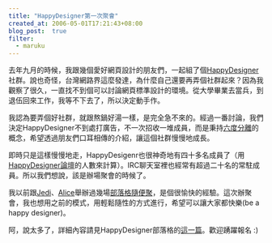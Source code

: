 ```yaml
---
title: "HappyDesigner第一次聚會"
created_at: 2006-05-01T17:21:43+08:00
blog_post:  true
filter:
  - maruku
---
```


去年九月的時候，我跟幾個愛好網頁設計的朋友們，一起組了個[HappyDesigner][]社群。說也奇怪，台灣網路界這麼發達，為什麼自己還要再弄個社群起來？因為我觀察了很久，一直找不到個可以討論網頁標準設計的環境。從大學畢業去當兵，到退伍回來工作，我等不下去了，所以決定動手作。

我認為要弄個好社群，就跟熬鍋好湯一樣，是完全急不來的。經過一番討論，我們決定HappyDesigner不到處打廣告，不一次招收一堆成員，而是秉持[六度分離](http://www.google.com/search?q=six+degrees+of+separation)的概念，希望透過朋友們口耳相傳的介紹，讓這個社群慢慢地成長。

即時只是這樣慢慢地走，HappyDesigenr也很神奇地有四十多名成員了（用[HappyDesigner論壇][group]的人數來計算）。IRC聊天室裡也經常有超過二十名的常駐成員。所以我們想說，該是辦場聚會的時候了。

我以前跟[Jedi][]、[Alice][]舉辦過幾場[部落格隨便聚](http://www.google.com/search?q=部落格隨便聚)，是個很愉快的經驗。這次辦聚會，我也想用之前的模式，用輕鬆隨性的方式進行，希望可以讓大家都快樂(be a happy designer)。

阿，說太多了，詳細內容請見HappyDesigner部落格的[這一篇](http://happydesigner.org/blog/2006/04/30/3)。歡迎踴躍報名 :)

[HappyDesigner]: http://happydesigner.org/
[group]: http://groups.google.com/group/happydesigner/
[Jedi]: http://jedi.org/blog/
[Alice]: http://www.askareiko.com/
